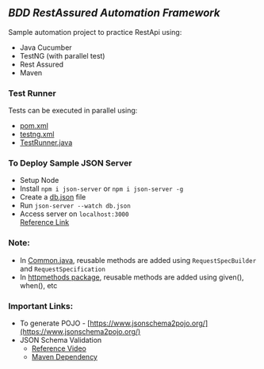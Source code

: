 ## _BDD RestAssured Automation Framework_

Sample automation project to practice RestApi using:
- Java Cucumber
- TestNG (with parallel test)
- Rest Assured
- Maven


### Test Runner
Tests can be executed in parallel using:
- [pom.xml](pom.xml)
- [testng.xml](testng.xml)
- [TestRunner.java](src/test/java/runner/TestRunner.java)

### To Deploy Sample JSON Server
- Setup Node
- Install `npm i json-server` or `npm i json-server -g`
- Create a [db.json](src/test/resources/Files/db.json) file
- Run `json-server --watch db.json`
- Access server on `localhost:3000`  
[Reference Link](https://www.npmjs.com/package/json-server)
  
### Note:
- In [Common.java](src/main/java/utilities/Common.java), reusable methods are added using `RequestSpecBuilder` and `RequestSpecification`
- In [httpmethods package](src/main/java/httpmethods), reusable methods are added using given(), when(), etc

### Important Links:
- To generate POJO - [https://www.jsonschema2pojo.org/](https://www.jsonschema2pojo.org/)
- JSON Schema Validation
    - [Reference Video](https://www.youtube.com/watch?v=3NiHE311Dbw&list=PL6tu16kXT9PpgqfMbMdzUzDenYgb0gbk0&index=18) 
    - [Maven Dependency](https://mvnrepository.com/artifact/io.rest-assured/json-schema-validator/4.3.3)